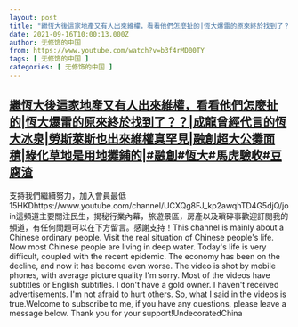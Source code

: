 ```yaml
---
layout: post
title: "繼恆大後這家地產又有人出來維權，看看他們怎麼扯的|恆大爆雷的原來終於找到了？？|成龍曾經代言的恆大冰泉|勞斯萊斯也出來維權真罕見|融創超大公攤面積|綠化草地是用地攤鋪的|#融創#恆大#馬虎驗收#豆腐渣"
date: 2021-09-16T10:00:13.000Z
author: 无修饰的中国
from: https://www.youtube.com/watch?v=b3f4rMD00TY
tags: [ 无修饰的中国 ]
categories: [ 无修饰的中国 ]
---
```

<!--1631786413000-->
[繼恆大後這家地產又有人出來維權，看看他們怎麼扯的|恆大爆雷的原來終於找到了？？|成龍曾經代言的恆大冰泉|勞斯萊斯也出來維權真罕見|融創超大公攤面積|綠化草地是用地攤鋪的|#融創#恆大#馬虎驗收#豆腐渣](https://www.youtube.com/watch?v=b3f4rMD00TY)
------

<div>
支持我們繼續努力，加入會員最低15HKDhttps://www.youtube.com/channel/UCXQg8FJ_kp2awqhTD4G5djQ/join這頻道主要關注民生，揭秘行業內幕，旅遊景區，房產以及瑣碎事歡迎訂閱我的頻道，有任何問題可以在下方留言。感謝支持！This channel is mainly about a Chinese ordinary people. Visit the real situation of Chinese people's life. Now most Chinese people are living in deep water. Today's life is very difficult, coupled with the recent epidemic. The economy has been on the decline, and now it has become even worse. The video is shot by mobile phones, with average picture quality I'm sorry. Most of the videos have subtitles or English subtitles. I don't have a gold owner. I haven't received advertisements. I'm not afraid to hurt others. So, what I said in the videos is true.Welcome to subscribe to me, if you have any questions, please leave a message below. Thank you for your support!UndecoratedChina
</div>
